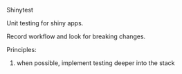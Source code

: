 Shinytest

Unit testing for shiny apps.

Record workflow and look for breaking changes.


Principles:

1. when possible, implement testing deeper into the stack
